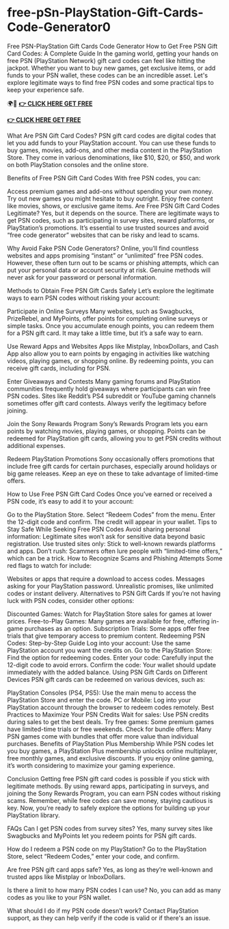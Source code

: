 # free-pSn-PlayStation-Gift-Cards-Code-Generator0

Free PSN-PlayStation Gift Cards Code Generator How to Get Free PSN Gift Card Codes: A Complete Guide In the gaming world, getting your hands on free PSN (PlayStation Network) gift card codes can feel like hitting the jackpot. Whether you want to buy new games, get exclusive items, or add funds to your PSN wallet, these codes can be an incredible asset. Let's explore legitimate ways to find free PSN codes and some practical tips to keep your experience safe.

🌍📱
**[👉 CLICK HERE GET FREE](https://tinyurl.com/ypwnb3m4)**

**[👉 CLICK HERE GET FREE](https://tinyurl.com/ypwnb3m4)**


What Are PSN Gift Card Codes? PSN gift card codes are digital codes that let you add funds to your PlayStation account. You can use these funds to buy games, movies, add-ons, and other media content in the PlayStation Store. They come in various denominations, like $10, $20, or $50, and work on both PlayStation consoles and the online store.

Benefits of Free PSN Gift Card Codes With free PSN codes, you can:

Access premium games and add-ons without spending your own money. Try out new games you might hesitate to buy outright. Enjoy free content like movies, shows, or exclusive game items. Are Free PSN Gift Card Codes Legitimate? Yes, but it depends on the source. There are legitimate ways to get PSN codes, such as participating in survey sites, reward platforms, or PlayStation’s promotions. It’s essential to use trusted sources and avoid “free code generator” websites that can be risky and lead to scams.

Why Avoid Fake PSN Code Generators? Online, you’ll find countless websites and apps promising “instant” or “unlimited” free PSN codes. However, these often turn out to be scams or phishing attempts, which can put your personal data or account security at risk. Genuine methods will never ask for your password or personal information.

Methods to Obtain Free PSN Gift Cards Safely Let’s explore the legitimate ways to earn PSN codes without risking your account:

Participate in Online Surveys Many websites, such as Swagbucks, PrizeRebel, and MyPoints, offer points for completing online surveys or simple tasks. Once you accumulate enough points, you can redeem them for a PSN gift card. It may take a little time, but it’s a safe way to earn.

Use Reward Apps and Websites Apps like Mistplay, InboxDollars, and Cash App also allow you to earn points by engaging in activities like watching videos, playing games, or shopping online. By redeeming points, you can receive gift cards, including for PSN.

Enter Giveaways and Contests Many gaming forums and PlayStation communities frequently hold giveaways where participants can win free PSN codes. Sites like Reddit’s PS4 subreddit or YouTube gaming channels sometimes offer gift card contests. Always verify the legitimacy before joining.

Join the Sony Rewards Program Sony’s Rewards Program lets you earn points by watching movies, playing games, or shopping. Points can be redeemed for PlayStation gift cards, allowing you to get PSN credits without additional expenses.

Redeem PlayStation Promotions Sony occasionally offers promotions that include free gift cards for certain purchases, especially around holidays or big game releases. Keep an eye on these to take advantage of limited-time offers.

How to Use Free PSN Gift Card Codes Once you’ve earned or received a PSN code, it’s easy to add it to your account:

Go to the PlayStation Store. Select “Redeem Codes” from the menu. Enter the 12-digit code and confirm. The credit will appear in your wallet. Tips to Stay Safe While Seeking Free PSN Codes Avoid sharing personal information: Legitimate sites won’t ask for sensitive data beyond basic registration. Use trusted sites only: Stick to well-known rewards platforms and apps. Don’t rush: Scammers often lure people with “limited-time offers,” which can be a trick. How to Recognize Scams and Phishing Attempts Some red flags to watch for include:

Websites or apps that require a download to access codes. Messages asking for your PlayStation password. Unrealistic promises, like unlimited codes or instant delivery. Alternatives to PSN Gift Cards If you’re not having luck with PSN codes, consider other options:

Discounted Games: Watch for PlayStation Store sales for games at lower prices. Free-to-Play Games: Many games are available for free, offering in-game purchases as an option. Subscription Trials: Some apps offer free trials that give temporary access to premium content. Redeeming PSN Codes: Step-by-Step Guide Log into your account: Use the same PlayStation account you want the credits on. Go to the PlayStation Store: Find the option for redeeming codes. Enter your code: Carefully input the 12-digit code to avoid errors. Confirm the code: Your wallet should update immediately with the added balance. Using PSN Gift Cards on Different Devices PSN gift cards can be redeemed on various devices, such as:

PlayStation Consoles (PS4, PS5): Use the main menu to access the PlayStation Store and enter the code. PC or Mobile: Log into your PlayStation account through the browser to redeem codes remotely. Best Practices to Maximize Your PSN Credits Wait for sales: Use PSN credits during sales to get the best deals. Try free games: Some premium games have limited-time trials or free weekends. Check for bundle offers: Many PSN games come with bundles that offer more value than individual purchases. Benefits of PlayStation Plus Membership While PSN codes let you buy games, a PlayStation Plus membership unlocks online multiplayer, free monthly games, and exclusive discounts. If you enjoy online gaming, it’s worth considering to maximize your gaming experience.

Conclusion Getting free PSN gift card codes is possible if you stick with legitimate methods. By using reward apps, participating in surveys, and joining the Sony Rewards Program, you can earn PSN codes without risking scams. Remember, while free codes can save money, staying cautious is key. Now, you’re ready to safely explore the options for building up your PlayStation library.

FAQs Can I get PSN codes from survey sites? Yes, many survey sites like Swagbucks and MyPoints let you redeem points for PSN gift cards.

How do I redeem a PSN code on my PlayStation? Go to the PlayStation Store, select “Redeem Codes,” enter your code, and confirm.

Are free PSN gift card apps safe? Yes, as long as they’re well-known and trusted apps like Mistplay or InboxDollars.

Is there a limit to how many PSN codes I can use? No, you can add as many codes as you like to your PSN wallet.

What should I do if my PSN code doesn’t work? Contact PlayStation support, as they can help verify if the code is valid or if there's an issue.
